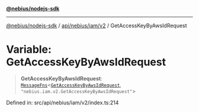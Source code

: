 [**@nebius/nodejs-sdk**](../../../../../README.md)

---

[@nebius/nodejs-sdk](../../../../../README.md) / [api/nebius/iam/v2](../README.md) / GetAccessKeyByAwsIdRequest

# Variable: GetAccessKeyByAwsIdRequest

> **GetAccessKeyByAwsIdRequest**: [`MessageFns`](../../../../../runtime/protos/core/interfaces/MessageFns.md)\<[`GetAccessKeyByAwsIdRequest`](../interfaces/GetAccessKeyByAwsIdRequest.md), `"nebius.iam.v2.GetAccessKeyByAwsIdRequest"`\>

Defined in: src/api/nebius/iam/v2/index.ts:214
